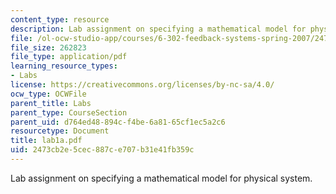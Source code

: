 ```yaml
---
content_type: resource
description: Lab assignment on specifying a mathematical model for physical system.
file: /ol-ocw-studio-app/courses/6-302-feedback-systems-spring-2007/2473cb2e5cec887ce707b31e41fb359c_lab1a.pdf
file_size: 262823
file_type: application/pdf
learning_resource_types:
- Labs
license: https://creativecommons.org/licenses/by-nc-sa/4.0/
ocw_type: OCWFile
parent_title: Labs
parent_type: CourseSection
parent_uid: d764ed48-894c-f4be-6a81-65cf1ec5a2c6
resourcetype: Document
title: lab1a.pdf
uid: 2473cb2e-5cec-887c-e707-b31e41fb359c
---
```

Lab assignment on specifying a mathematical model for physical system.